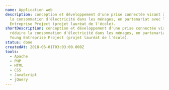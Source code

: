 ```yaml
---
name: Application web
description: conception et développement d'une prise connectée visant à réduire
  la consommation d'électricité dans les ménages, en partenariat avec le Young
  Entreprise Project (projet lauréat de l'école).
shortDescription: conception et développement d'une prise connectée visant à
  réduire la consommation d'électricité dans les ménages, en partenariat avec le
  Young Entreprise Project (projet lauréat de l'école).
status: done
createdAt: 2018-06-01T03:03:00.000Z
tools:
  - Apache
  - PHP
  - HTML
  - CSS
  - JavaScript
  - jQuery
---
```

